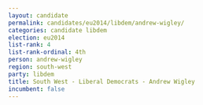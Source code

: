```yaml
---
layout: candidate
permalink: candidates/eu2014/libdem/andrew-wigley/
categories: candidate libdem
election: eu2014
list-rank: 4
list-rank-ordinal: 4th
person: andrew-wigley
region: south-west
party: libdem
title: South West - Liberal Democrats - Andrew Wigley
incumbent: false
---
```

